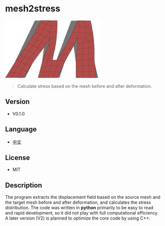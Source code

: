 # mesh2stress
![Icon](src/icon.png)
>  Calculate stress based on the mesh before and after deformation.

## Version
- V0.1.0

## Language
- [中文]

## License
- MIT

## Description
The program extracts the displacement field based on the source mesh and the target mesh before and after deformation, and calculates the stress distribution. The code was written in <b>python</b> primarily to be easy to read and rapid development, so it did not play with full computational efficiency. A later version (V2) is planned to optimize the core code by using C++.

[中文]: /documents/README.zh-CN.md